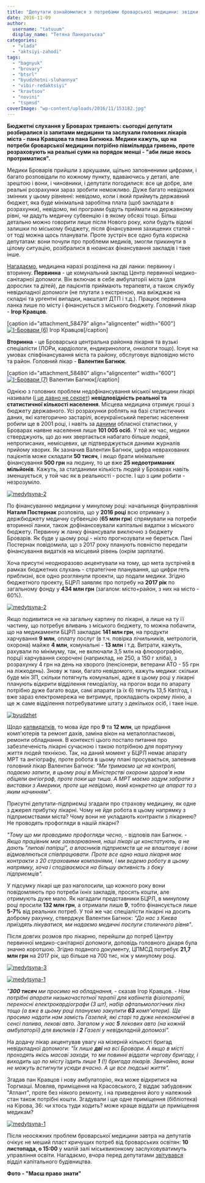 ```yaml
---
title: "Депутати ознайомилися з потребами броварської медицини: звідки на все взяти кошти?"
date: 2016-11-09
author: 
  username: "tatuuum"
  display_name: "Тетяна Панкратьєва"
categories: 
  - "vlada"
  - "aktsiyi-zahodi"
tags: 
  - "bagnyuk"
  - "brovary"
  - "btsrl"
  - "byudzhetni-sluhannya"
  - "vibir-redaktsiyi"
  - "kravtsov"
  - "novini"
  - "tspmsd"
coverImage: "wp-content/uploads/2016/11/153182.jpg"
---
```


**Бюджетні слухання у Броварах тривають: сьогодні депутати розбиралися із запитами медицини та заслухали головних лікарів міста - пана Кравцова та пана Багнюка. Медики кажуть, що на потреби броварської медицини потрібно півмільярда гривень, проте розраховують на реальні суми на порядок менші - "аби лише якось протриматися".**

Медики Броварів прийшли з аркушами, щільно заповненими цифрами, і багато розповідали по кожному пункту, вдаваючись у деталі, але зрештою і вони, і чиновники, і депутати погодилися: все це добре, але реальні розрахунки зараз зробити неможливо. Дуже багато невідомих змінних у цьому рівнянні: невідомо, коли і який приймуть державний бюджет, яка буде мінімальна заробітна плата (щоб закладати в розрахунки), невідомо, які програми будуть приймати на державному рівні, чи дадуть медичну субвенцію і в якому обсязі тощо. Більш детально можно говорити лише після Нового року, коли будуть відомі залишки по міському бюджету, після фінансування захищених статей - от тоді можна щось планувати. Проте зустріч все одно була корисна депутатам: вони почули про проблеми медиків, змогли прикинути в цілому ситуацію, розібралися в нюансах фінансування закладів і таке інше.

[Нагадаємо](https://mpz.brovary.org/pervinna-lanka-meditsini-v-brovarah-hto-finansuye-ta-chi-mayut-platiti-patsiyenti/), медицина наразі розділена на дві ланки: первинну і вторинну. **Первинна** - це комунальний заклад Центр первинної медико-санітарної допомоги. Він включає в себе амбулаторії міста (для дорослих та дітей), де пацієнтів приймають терапевти, а також службу невідкладної допомоги (не плутати з екстреною, яка виїжджає на складні та ургентні випадки, накшталт ДТП і т.д.). Працює первинна ланка лише по місту і фінансується з міського бюджету. Головний лікар - **Ігор Кравцов**.

\[caption id="attachment\_58479" align="aligncenter" width="600"\][![І-Бровари (6)](https://mpz.brovary.org/wp-content/uploads/2016/07/I-Brovary-6.jpg)](https://mpz.brovary.org/wp-content/uploads/2016/07/I-Brovary-6.jpg) Ігор Кравцов\[/caption\]

**Вторинна** - це Броварська центральна районна лікарня та вузькі спеціалісти (ЛОРи, кардіологи, ендикринологи, онкологи тощо). Існує на умовах співфінансування міста та району, обслуговує відповідно місто та район. Головний лікар - **Валентин Багнюк**.

\[caption id="attachment\_58480" align="aligncenter" width="600"\][![І-Бровари (7)](https://mpz.brovary.org/wp-content/uploads/2016/07/I-Brovary-7.jpg)](https://mpz.brovary.org/wp-content/uploads/2016/07/I-Brovary-7.jpg) Валентин Багнюк\[/caption\]

Однією з головних проблем недофінансування міської медицини лікарі називали ([і це давно не секрет](https://mpz.brovary.org/dvogodynnyj-dialog-pro-medytsynu-brovarchany-vkazaly-golovnym-likaryam-najgostrishi-problemy/)) **невідповідність реальної та статистичної кількості населення**. Місцева медицина отримує гроші з бюджету державного. Усі розрахунки роблять на базі статистичних даних, які категорично застарілі, всеукраїнський перепис населення робили ще в 2001 році, і навіть за [даними](https://kyivobl.ukrstat.gov.ua/content/p.php3?c=114&lang=1) обласної статистики, у Броварах наявне населення лише **101 005 осіб**. У той же час, медики стверджують, що до них звертається набагато більше людей, непрописаних, немісцевих, це підтверджується даними журналів прийому хворих. Як зазначив Валентин Багнюк, цифра неврахованих пацієнтів може складати **50 тисяч**, і якщо брати мінімальне фінансування **500 грн** на людину, то це вже **25 недоотриманих мільйонів**. Кажуть, за статданими кількість людей у Броварах навіть зменшується, у той час як в реальності - росте. І що з цим робити - незрозуміло.

[![medytsyna-2](https://mpz.brovary.org/wp-content/uploads/2016/11/medytsyna-2-1.jpg)](https://mpz.brovary.org/wp-content/uploads/2016/11/medytsyna-2-1.jpg)

По фінансуванню медицини у минулому році: начальниця фінуправління **Наталя Постернак** розповіла, що у **2016 році** всю отриману з держбюджету медичну субвенцію (**65 млн грн**) спрямували на потреби вторинної ланки, також дофінансовували капітальні видатки з міського бюджету. Первинну ж ланку фінансували виключно з бюджету Броварів. Як буде у цьому році - ніхто прогнозувати не береться. Пані Постернак повідомила, що з 2017 року планують повністю передати фінансування видатків на місцевий рівень (окрім зарплати).

Хоча присутні неодноразово акцентували на тому, що мета зустрічей в рамках бюджетних слухань - стратегічне планування, що цифри геть приблизні, все одно розглянули проекти, що подали медики. Згідно бюджетного проекту, БЦРЛ заявляє про потребу на **2017 рік** по загальному фонду у **434 млн грн** (загалом: місто+район, з них на місто - 60%).

[![medytsyna-2](https://mpz.brovary.org/wp-content/uploads/2016/11/medytsyna-2.jpg)](https://mpz.brovary.org/wp-content/uploads/2016/11/medytsyna-2.jpg)

Якщо подивитися не на загальну картину по лікарні, а лише на ту її частину, що потребує вливань з міського бюджету, то можна побачити, що на медикаменти БЦРЛ закладає **141 млн грн**, на продукти харчування **9 млн**, оплату послуг (в т.ч. повірка лічильників, метрологія, охорона) майже **4 млн**, комунальні - **13 млн** і т.д. Витрати, кажуть, рахували по мінімуму, так, не включали 3,5 млн на флюорографію, порції харчування скорочені (наприклад, не 250, а 150 г хліба), з розрахунку 4 грн на день на хворого (пенсіонери, ветерани АТО - 55 грн на ліжкодень). Знову ж таки, багато невідомого, кажуть медики: скільки буде мін ЗП, скільки потягнуть комунальні, адже в цьому році у лікарні планують відкрити відділення гемодіалізу, на прогон води по апарату потрібно дуже багато води, самі апарати (а їх 6) тягнуть 13,5 Квт/год, і вже зараз електромережа не витримує, прокладають окрему лінію, а ще ж саме відділення потребуватиме штату з декількох осіб, і таке інше.

[![byudzhet](https://mpz.brovary.org/wp-content/uploads/2016/11/byudzhet.jpg)](https://mpz.brovary.org/wp-content/uploads/2016/11/byudzhet.jpg)

Щодо [капвидатків](https://mpz.brovary.org/na-brovarski-likarni-protyagom-troh-rokiv-planuyut-vytratyty-majzhe-27-mln-grn-byudzhetnyh-koshtiv/), то мова йде про **9** та **12 млн**, це придбання комп'ютерів та ремонт дахів, заміна вікон на металопластикові, ремонти обладнання. В контексті цього постало питання про забезпеченість лікарні сучасною і такою потрібною для порятунку життя людей технікою. Так, на даний момент у БЦРЛ немає апарату МРТ та ангіографу, проте робота в цьому плані просувається, запевнив головний лікар Валентин Багнюк: _"Ми тримаємо це на контролі, подаємо запити, в цьому році в Міністерстві охорони здоров'я нам обіцяли ангіограф, проте поки що тиша. А МРТ маємо задум забрати з виставки з Америки, проте ще невідомо, який конкретно це апарат та з яким начинням"_.

Присутні депутати-підприємці згадали про страхову медицину, як одне з джерел прибутку лікарні. Чому не йде робота в цьому напрямку з підприємствами міста? Чому вони не укладають контракти з лікарнею? Не проводять профогляди в нашій лікарні?

_"Тому що ми проводимо профогляди чесно,_ - відповів пан Багнюк. - _Якщо працівник має захворювання, наші лікарі це констатують, а не дають "липові папірці", а власників підприємств це не влаштовує і вони відмовляються співпрацювати. Проте все одно наша лікарня має контракти з 20 страховими компаніями, і ми ведемо роботу в цьому напрямку, хоча і сподіваємося на більшу активність з боку підприємців"._

У підсумку лікарі ще раз наголосили, що кожного року вони повідомляють про потреби їхніх закладів, просять кошти, але отримують дуже мало. Як нагадали представники БЦРЛ, в минулому році просили **132 млн грн**, а отримали лише **9**, тобто фінансується лише **5-7%** від реальних потреб. У той же час спеціалісти лікарні на досить доброму рахунку, стверджує Валентин Багнюк: _"До нас з Києва приїздять лікуватися, ми надаємо медичні послуги столичного рівня"_.

Після довгих розмов про лікарню, перейшли до потреб Центру первинної медико-санітарної допомоги, доповідь головного дікаря була значно коротшою. Згідно поданого документу, ЦПМСД потребує **21,7 млн грн** на 2017 рік, що більше на 700 тис, ніж у минулому році.

[![medytsyna-3](https://mpz.brovary.org/wp-content/uploads/2016/11/medytsyna-3.jpg)](https://mpz.brovary.org/wp-content/uploads/2016/11/medytsyna-3.jpg)

[![medytsyna-1](https://mpz.brovary.org/wp-content/uploads/2016/11/medytsyna-1.jpg)](https://mpz.brovary.org/wp-content/uploads/2016/11/medytsyna-1.jpg)

_"**300 тисяч** ми просимо на обладнання,_ - сказав Ігор Кравцов. - _Нам потрібні апарати низькочастотної терапії для кабінетів фізіотерапії, переносні електрокардіографи (3 шт), набір офтальмологічних лінз тощо (а вже в цьому році плануємо закупити **63** комп'ютери). Ще просимо надати нам замість Газелей, які старі та дуже неекономічні в сенсі палива, лекові авто. Загалом у нас **5** лекових авто (на кожній амбулаторії) для викликів і **2** Газелі у невідкладній допомозі"._

На додачу лікар акцентував увагу на мізерній кількості бригад невідкладної допомоги: _"Їх лише **дві** на всі Бровари. А якщо в місті проходять якісь масові заходи, то ми повинні віддати чергову бригаду, і виходить що по місту їздить лише **1** (!) бригада лікарів. Звичайно, вони не можуть встигнути усюди вчасно. А це все людські життя"._

Згадав пан Кравцов і нову амбулаторію, яка може відкритися на Торгмаші. Мовляв, приміщення на Красовського, 2 віддає забудовник "Атлант", проте без ніякого ремонту, і на приведення його у належний стан також потрібні кошти. Згадували і ще одне приміщення (бібліотека) на Кірова, 36: чи хтось туди ходить? може краще віддати це приміщення медикам?

[![medytsyna-1](https://mpz.brovary.org/wp-content/uploads/2016/11/medytsyna-1-1.jpg)](https://mpz.brovary.org/wp-content/uploads/2016/11/medytsyna-1-1.jpg)

Після неосяжних проблем броварської медицини завтра на депутатів очікує не меший пласт кричущих потреб від броварських освітян: **10 листопада, о 15:00** у малій залі міськвиконкому заслуховуватимуть управління освіти. Нагадаємо, вчора перед депутатами [звітувався](https://mpz.brovary.org/byudzhetni-sluhannya-pochalysya-zvitom-viddilu-kapbudivnytstva/) відділ капітального будівництва.

**Фото - "Маєш право знати"**
